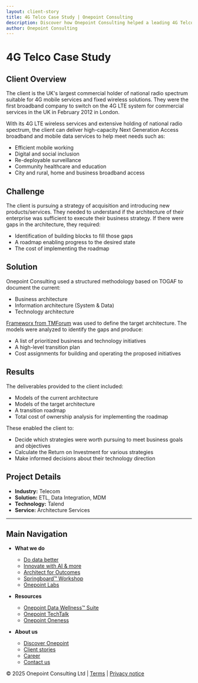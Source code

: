```yaml
---
layout: client-story
title: 4G Telco Case Study | Onepoint Consulting
description: Discover how Onepoint Consulting helped a leading 4G Telco optimize its enterprise architecture for business growth.
author: Onepoint Consulting
---
```


# 4G Telco Case Study

## Client Overview
The client is the UK's largest commercial holder of national radio spectrum suitable for 4G mobile services and fixed wireless solutions. They were the first broadband company to switch on the 4G LTE system for commercial services in the UK in February 2012 in London.

With its 4G LTE wireless services and extensive holding of national radio spectrum, the client can deliver high-capacity Next Generation Access broadband and mobile data services to help meet needs such as:
- Efficient mobile working
- Digital and social inclusion
- Re-deployable surveillance
- Community healthcare and education
- City and rural, home and business broadband access

## Challenge
The client is pursuing a strategy of acquisition and introducing new products/services. They needed to understand if the architecture of their enterprise was sufficient to execute their business strategy. If there were gaps in the architecture, they required:
- Identification of building blocks to fill those gaps
- A roadmap enabling progress to the desired state
- The cost of implementing the roadmap

## Solution
Onepoint Consulting used a structured methodology based on TOGAF to document the current:
- Business architecture
- Information architecture (System & Data)
- Technology architecture

[Frameworx from TMForum](https://www.tmforum.org/tm-forum-frameworx/) was used to define the target architecture. The models were analyzed to identify the gaps and produce:
- A list of prioritized business and technology initiatives
- A high-level transition plan
- Cost assignments for building and operating the proposed initiatives

## Results
The deliverables provided to the client included:
- Models of the current architecture
- Models of the target architecture
- A transition roadmap
- Total cost of ownership analysis for implementing the roadmap

These enabled the client to:
- Decide which strategies were worth pursuing to meet business goals and objectives
- Calculate the Return on Investment for various strategies
- Make informed decisions about their technology direction

## Project Details
- **Industry:** Telecom
- **Solution:** ETL, Data Integration, MDM
- **Technology:** Talend
- **Service:** Architecture Services

---

## Main Navigation

- **What we do**
  - [Do data better](https://www.onepointltd.com/do-data-better)
  - [Innovate with AI & more](https://www.onepointltd.com/innovate-with-ai-more)
  - [Architect for Outcomes](https://www.onepointltd.com/architect-for-outcomes/)
  - [Springboard™ Workshop](https://www.onepointltd.com/onepoint-springboard/)
  - [Onepoint Labs](https://www.onepointltd.com/onepoint-labs/)

- **Resources**
  - [Onepoint Data Wellness™ Suite](https://www.onepointltd.com/data-wellness/)
  - [Onepoint TechTalk](https://www.onepointltd.com/techtalk)
  - [Onepoint Oneness](https://www.onepointltd.com/oneness/)

- **About us**
  - [Discover Onepoint](https://www.onepointltd.com/discover-onepoint/)
  - [Client stories](https://www.onepointltd.com/client-stories/)
  - [Career](https://www.onepointltd.com/career-opportunities/)
  - [Contact us](https://www.onepointltd.com/contact-us/)

© 2025 Onepoint Consulting Ltd | [Terms](https://www.onepointltd.com/policies/) | [Privacy notice](https://www.onepointltd.com/policies/privacy-policy/)

